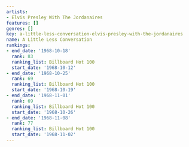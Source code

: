 ```yaml
---
artists:
- Elvis Presley With The Jordanaires
features: []
genres: []
key: a-little-less-conversation-elvis-presley-with-the-jordanaires
name: A Little Less Conversation
rankings:
- end_date: '1968-10-18'
  rank: 83
  ranking_list: Billboard Hot 100
  start_date: '1968-10-12'
- end_date: '1968-10-25'
  rank: 69
  ranking_list: Billboard Hot 100
  start_date: '1968-10-19'
- end_date: '1968-11-01'
  rank: 69
  ranking_list: Billboard Hot 100
  start_date: '1968-10-26'
- end_date: '1968-11-08'
  rank: 77
  ranking_list: Billboard Hot 100
  start_date: '1968-11-02'
---
```


